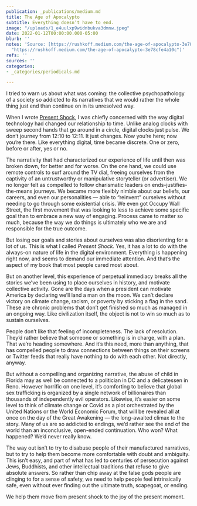 ```yaml
---
publication: _publications/medium.md
title: The Age of Apocalypto
subtitle: Everything doesn’t have to end.
image: "/uploads/1_e4uulxp9widnbukva3dmnw.jpeg"
date: 2022-01-12T00:00:00.000-05:00
blurb: ''
notes: 'Source: [https://rushkoff.medium.com/the-age-of-apocalypto-3e78cfe4a10c](https://rushkoff.medium.com/the-age-of-apocalypto-3e78cfe4a10c
  "https://rushkoff.medium.com/the-age-of-apocalypto-3e78cfe4a10c")'
refs: ''
sources: ''
categories:
- _categories/periodicals.md

---
```

I tried to warn us about what was coming: the collective psychopathology of a society so addicted to its narratives that we would rather the whole thing just end than continue on in its unresolved way.

When I wrote [Present Shock](https://rushkoff.com/books/present-shock/), I was chiefly concerned with the way digital technology had changed our relationship to time. Unlike analog clocks with sweep second hands that go around in a circle, digital clocks just pulse. We don’t journey from 12:10 to 12:11. It just changes. Now you’re here; now you’re there. Like everything digital, time became discrete. One or zero, before or after, yes or no.

The narrativity that had characterized our experience of life until then was broken down, for better and for worse. On the one hand, we could use remote controls to surf around the TV dial, freeing ourselves from the captivity of an untrustworthy or manipulative storyteller (or advertiser). We no longer felt as compelled to follow charismatic leaders on ends-justifies-the-means journeys. We became more flexibly nimble about our beliefs, our careers, and even our personalities — able to “reinvent” ourselves without needing to go through some existential crisis. We even got Occupy Wall Street, the first movement that was looking to less to achieve some specific goal than to embrace a new way of engaging. Process came to matter so much, because the way we do things is ultimately who we are and responsible for the true outcome.

But losing our goals and stories about ourselves was also disorienting for a lot of us. This is what I called _Present Shock._ Yes, it has a lot to do with the always-on nature of life in the digital environment. Everything is happening right now, and seems to demand our immediate attention. And that’s the aspect of my book that most people cared most about.

But on another level, this experience of perpetual immediacy breaks all the stories we’ve been using to place ourselves in history, and motivate collective activity. Gone are the days when a president can motivate America by declaring we’ll land a man on the moon. We can’t declare victory on climate change, racism, or poverty by sticking a flag in the sand. These are chronic problems that don’t get finished so much as managed in an ongoing way. Like civilization itself, the object is not to win so much as to sustain ourselves.

People don’t like that feeling of incompleteness. The lack of resolution. They’d rather believe that someone or something is in charge, with a plan. That we’re heading somewhere. And it’s this need, more than anything, that has compelled people to draw connections between things on their screens or Twitter feeds that really have nothing to do with each other. Not directly, anyway.

But without a compelling and organizing narrative, the abuse of child in Florida may as well be connected to a politician in DC and a delicatessen in Reno. However horrific on one level, it’s comforting to believe that global sex trafficking is organized by a single network of billionaires than thousands of independently evil operators. Likewise, it’s easier on some level to think of climate change or Covid as a plot orchestrated by the United Nations or the World Economic Forum, that will be revealed all at once on the day of the Great Awakening — the long-awaited climax to the story. Many of us are so addicted to endings, we’d rather see the end of the world than an inconclusive, open-ended continuation. Who won? What happened? We’d never really know.

The way out isn’t to try to disabuse people of their manufactured narratives, but to try to help them become more comfortable with doubt and ambiguity. This isn’t easy, and part of what has led to centuries of persecution against Jews, Buddhists, and other intellectual traditions that refuse to give absolute answers. So rather than chip away at the false gods people are clinging to for a sense of safety, we need to help people feel intrinsically safe, even without ever finding out the ultimate truth, scapegoat, or ending.

We help them move from present shock to the joy of the present moment.